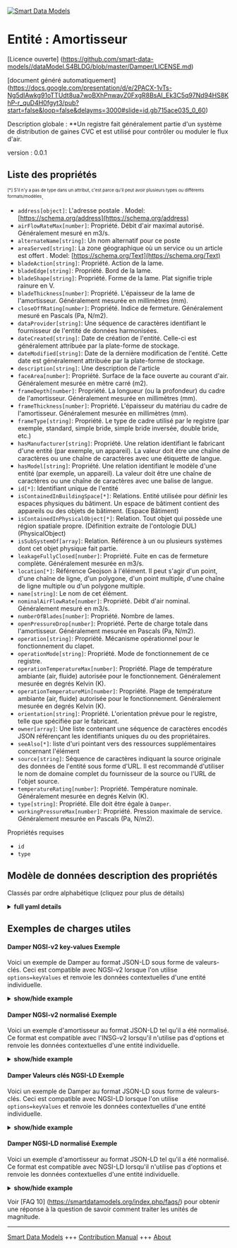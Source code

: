 <!-- 10-Header -->
  
[![Smart Data Models](https://smartdatamodels.org/wp-content/uploads/2022/01/SmartDataModels_logo.png "Logo")](https://smartdatamodels.org)  

Entité : Amortisseur  
====================
<!-- /10-Header -->
  
<!-- 15-License -->
  

[Licence ouverte] (https://github.com/smart-data-models//dataModel.S4BLDG/blob/master/Damper/LICENSE.md)  

[document généré automatiquement] (https://docs.google.com/presentation/d/e/2PACX-1vTs-Ng5dIAwkg91oTTUdt8ua7woBXhPnwavZ0FxgR8BsAI_Ek3C5q97Nd94HS8KhP-r_quD4H0fgyt3/pub?start=false&loop=false&delayms=3000#slide=id.gb715ace035_0_60)  
<!-- /15-License -->
  
<!-- 20-Description -->
  

Description globale : **Un registre fait généralement partie d'un système de distribution de gaines CVC et est utilisé pour contrôler ou moduler le flux d'air.  

version : 0.0.1  
<!-- /20-Description -->
  
<!-- 30-PropertiesList -->
  


## Liste des propriétés  


<sup><sub>[*] S'il n'y a pas de type dans un attribut, c'est parce qu'il peut avoir plusieurs types ou différents formats/modèles</sub></sup>.  
- `address[object]`: L'adresse postale  . Model: [https://schema.org/address](https://schema.org/address)
- `airFlowRateMax[number]`: Propriété. Débit d'air maximal autorisé. Généralement mesuré en m3/s.  
- `alternateName[string]`: Un nom alternatif pour ce poste  
- `areaServed[string]`: La zone géographique où un service ou un article est offert  . Model: [https://schema.org/Text](https://schema.org/Text)
- `bladeAction[string]`: Propriété. Action de la lame.  
- `bladeEdge[string]`: Propriété. Bord de la lame.  
- `bladeShape[string]`: Propriété. Forme de la lame. Plat signifie triple rainure en V.  
- `bladeThickness[number]`: Propriété. L'épaisseur de la lame de l'amortisseur. Généralement mesurée en millimètres (mm).  
- `closeOffRating[number]`: Propriété. Indice de fermeture. Généralement mesuré en Pascals (Pa, N/m2).  
- `dataProvider[string]`: Une séquence de caractères identifiant le fournisseur de l'entité de données harmonisées.  
- `dateCreated[string]`: Date de création de l'entité. Celle-ci est généralement attribuée par la plate-forme de stockage.  
- `dateModified[string]`: Date de la dernière modification de l'entité. Cette date est généralement attribuée par la plate-forme de stockage.  
- `description[string]`: Une description de l'article  
- `faceArea[number]`: Propriété. Surface de la face ouverte au courant d'air. Généralement mesurée en mètre carré (m2).  
- `frameDepth[number]`: Propriété. La longueur (ou la profondeur) du cadre de l'amortisseur. Généralement mesurée en millimètres (mm).  
- `frameThickness[number]`: Propriété. L'épaisseur du matériau du cadre de l'amortisseur. Généralement mesurée en millimètres (mm).  
- `frameType[string]`: Propriété. Le type de cadre utilisé par le registre (par exemple, standard, simple bride, simple bride inversée, double bride, etc.)  
- `hasManufacturer[string]`: Propriété. Une relation identifiant le fabricant d'une entité (par exemple, un appareil). La valeur doit être une chaîne de caractères ou une chaîne de caractères avec une étiquette de langue.  
- `hasModel[string]`: Propriété. Une relation identifiant le modèle d'une entité (par exemple, un appareil). La valeur doit être une chaîne de caractères ou une chaîne de caractères avec une balise de langue.  
- `id[*]`: Identifiant unique de l'entité  
- `isContainedInBuildingSpace[*]`: Relations. Entité utilisée pour définir les espaces physiques du bâtiment. Un espace de bâtiment contient des appareils ou des objets de bâtiment. (Espace Bâtiment)  
- `isContainedInPhysicalObject[*]`: Relation. Tout objet qui possède une région spatiale propre.  (Définition extraite de l'ontologie DUL) (PhysicalObject)  
- `isSubSystemOf[array]`: Relation. Référence à un ou plusieurs systèmes dont cet objet physique fait partie.  
- `leakageFullyClosed[number]`: Propriété. Fuite en cas de fermeture complète. Généralement mesurée en m3/s.  
- `location[*]`: Référence Geojson à l'élément. Il peut s'agir d'un point, d'une chaîne de ligne, d'un polygone, d'un point multiple, d'une chaîne de ligne multiple ou d'un polygone multiple.  
- `name[string]`: Le nom de cet élément.  
- `nominalAirFlowRate[number]`: Propriété. Débit d'air nominal. Généralement mesuré en m3/s.  
- `numberOfBlades[number]`: Propriété. Nombre de lames.  
- `openPressureDrop[number]`: Propriété. Perte de charge totale dans l'amortisseur. Généralement mesurée en Pascals (Pa, N/m2).  
- `operation[string]`: Propriété. Mécanisme opérationnel pour le fonctionnement du clapet.  
- `operationMode[string]`: Propriété. Mode de fonctionnement de ce registre.  
- `operationTemperatureMax[number]`: Propriété. Plage de température ambiante (air, fluide) autorisée pour le fonctionnement. Généralement mesurée en degrés Kelvin (K).  
- `operationTemperatureMin[number]`: Propriété. Plage de température ambiante (air, fluide) autorisée pour le fonctionnement. Généralement mesurée en degrés Kelvin (K).  
- `orientation[string]`: Propriété. L'orientation prévue pour le registre, telle que spécifiée par le fabricant.  
- `owner[array]`: Une liste contenant une séquence de caractères encodés JSON référençant les identifiants uniques du ou des propriétaires.  
- `seeAlso[*]`: liste d'uri pointant vers des ressources supplémentaires concernant l'élément  
- `source[string]`: Séquence de caractères indiquant la source originale des données de l'entité sous forme d'URL. Il est recommandé d'utiliser le nom de domaine complet du fournisseur de la source ou l'URL de l'objet source.  
- `temperatureRating[number]`: Propriété. Température nominale. Généralement mesurée en degrés Kelvin (K).  
- `type[string]`: Propriété. Elle doit être égale à `Damper`.  
- `workingPressureMax[number]`: Propriété. Pression maximale de service. Généralement mesurée en Pascals (Pa, N/m2).  
<!-- /30-PropertiesList -->
  
<!-- 35-RequiredProperties -->
  

Propriétés requises  
- `id`  
- `type`  
<!-- /35-RequiredProperties -->
  
<!-- 40-RequiredProperties -->
  
<!-- /40-RequiredProperties -->
  
<!-- 50-DataModelHeader -->
  

## Modèle de données description des propriétés  

Classés par ordre alphabétique (cliquez pour plus de détails)  
<!-- /50-DataModelHeader -->
  
<!-- 60-ModelYaml -->
  
<details><summary><strong>full yaml details</strong></summary>    

```yaml  
Damper:    
  description: A damper typically participates in an HVAC duct distribution system and is used to control or modulate the flow of air.    
  properties:    
    address:    
      description: The mailing address    
      properties:    
        addressCountry:    
          description: 'Property. The country. For example, Spain. Model:''https://schema.org/addressCountry'''    
          type: string    
        addressLocality:    
          description: 'Property. The locality in which the street address is, and which is in the region. Model:''https://schema.org/addressLocality'''    
          type: string    
        addressRegion:    
          description: 'Property. The region in which the locality is, and which is in the country. Model:''https://schema.org/addressRegion'''    
          type: string    
        district:    
          description: 'A district is a type of administrative division that, in some countries, is managed by the local government.'    
          type: string    
        postOfficeBoxNumber:    
          description: 'Property. The post office box number for PO box addresses. For example, 03578. Model:''https://schema.org/postOfficeBoxNumber'''    
          type: string    
        postalCode:    
          description: 'Property. The postal code. For example, 24004. Model:''https://schema.org/https://schema.org/postalCode'''    
          type: string    
        streetAddress:    
          description: 'Property. The street address. Model:''https://schema.org/streetAddress'''    
          type: string    
        streetNr:    
          description: Number identifying a specific property on a public street.    
          type: string    
      type: object    
      x-ngsi:    
        model: https://schema.org/address    
        type: Property    
    airFlowRateMax:    
      description: Property. Maximum allowable air flow rate. Usually measured in m3/s.    
      type: number    
      x-ngsi:    
        type: Property    
    alternateName:    
      description: An alternative name for this item    
      type: string    
      x-ngsi:    
        type: Property    
    areaServed:    
      description: The geographic area where a service or offered item is provided    
      type: string    
      x-ngsi:    
        model: https://schema.org/Text    
        type: Property    
    bladeAction:    
      description: Property. Blade action.    
      type: string    
      x-ngsi:    
        type: Property    
    bladeEdge:    
      description: Property. Blade edge.    
      type: string    
      x-ngsi:    
        type: Property    
    bladeShape:    
      description: Property. Blade shape. Flat means triple V-groove.    
      type: string    
      x-ngsi:    
        type: Property    
    bladeThickness:    
      description: Property. The thickness of the damper blade. Usually measured in millimeters (mm).    
      type: number    
      x-ngsi:    
        type: Property    
    closeOffRating:    
      description: 'Property. Close off rating. Usually measured in Pascals (Pa, N/m2).'    
      type: number    
      x-ngsi:    
        type: Property    
    dataProvider:    
      description: A sequence of characters identifying the provider of the harmonised data entity.    
      type: string    
      x-ngsi:    
        type: Property    
    dateCreated:    
      description: Entity creation timestamp. This will usually be allocated by the storage platform.    
      format: date-time    
      type: string    
      x-ngsi:    
        type: Property    
    dateModified:    
      description: Timestamp of the last modification of the entity. This will usually be allocated by the storage platform.    
      format: date-time    
      type: string    
      x-ngsi:    
        type: Property    
    description:    
      description: A description of this item    
      type: string    
      x-ngsi:    
        type: Property    
    faceArea:    
      description: Property. Face area open to the airstream. Usually measured in square metre (m2).    
      type: number    
      x-ngsi:    
        type: Property    
    frameDepth:    
      description: Property. The length (or depth) of the damper frame. Usually measured in millimeters (mm).    
      type: number    
      x-ngsi:    
        type: Property    
    frameThickness:    
      description: Property. The thickness of the damper frame material. Usually measured in millimeters (mm).    
      type: number    
      x-ngsi:    
        type: Property    
    frameType:    
      description: 'Property. The type of frame used by the damper (e.g., Standard, Single Flange, Single Reversed Flange, Double Flange, etc.).'    
      type: string    
      x-ngsi:    
        type: Property    
    hasManufacturer:    
      description: 'Property. A relationship identifying the manufacturer of an entity (e.g., device). The value is expected to be a string or a string with language tag.'    
      type: string    
      x-ngsi:    
        type: Property    
    hasModel:    
      description: 'Property. A relationship identifying the model of an entity (e.g., device). The value is expected to be a string or a string with language tag.'    
      type: string    
      x-ngsi:    
        type: Property    
    id:    
      anyOf: &damper_-_properties_-_iscontainedinbuildingspace_-_anyof    
        - description: Property. Identifier format of any NGSI entity    
          maxLength: 256    
          minLength: 1    
          pattern: ^[\w\-\.\{\}\$\+\*\[\]`|~^@!,:\\]+$    
          type: string    
        - description: Property. Identifier format of any NGSI entity    
          format: uri    
          type: string    
      description: Unique identifier of the entity    
      x-ngsi:    
        type: Property    
    isContainedInBuildingSpace:    
      anyOf: *damper_-_properties_-_iscontainedinbuildingspace_-_anyof    
      description: Relationship. An entity used to define the physical spaces of the building. A building space contains devices or building objects. (BuildingSpace)    
      x-ngsi:    
        type: Property    
    isContainedInPhysicalObject:    
      anyOf: *damper_-_properties_-_iscontainedinbuildingspace_-_anyof    
      description: Relationship. Any Object that has a proper space region.  (Definition extracted from DUL ontology) (PhysicalObject)    
      x-ngsi:    
        type: Property    
    isSubSystemOf:    
      description: Relationship. A reference to a system(s) that this Physical Object is part of.    
      items:    
        anyOf: *damper_-_properties_-_iscontainedinbuildingspace_-_anyof    
        description: Property. Unique identifier of the entity    
      type: array    
      x-ngsi:    
        type: Relationship    
    leakageFullyClosed:    
      description: Property. Leakage when fully closed. Usually measured in m3/s.    
      type: number    
      x-ngsi:    
        type: Property    
    location:    
      description: 'Geojson reference to the item. It can be Point, LineString, Polygon, MultiPoint, MultiLineString or MultiPolygon'    
      oneOf:    
        - description: GeoProperty. Geojson reference to the item. Point    
          properties:    
            bbox:    
              items:    
                type: number    
              minItems: 4    
              type: array    
            coordinates:    
              items:    
                type: number    
              minItems: 2    
              type: array    
            type:    
              enum:    
                - Point    
              type: string    
          required:    
            - type    
            - coordinates    
          title: GeoJSON Point    
          type: object    
        - description: GeoProperty. Geojson reference to the item. LineString    
          properties:    
            bbox:    
              items:    
                type: number    
              minItems: 4    
              type: array    
            coordinates:    
              items:    
                items:    
                  type: number    
                minItems: 2    
                type: array    
              minItems: 2    
              type: array    
            type:    
              enum:    
                - LineString    
              type: string    
          required:    
            - type    
            - coordinates    
          title: GeoJSON LineString    
          type: object    
        - description: GeoProperty. Geojson reference to the item. Polygon    
          properties:    
            bbox:    
              items:    
                type: number    
              minItems: 4    
              type: array    
            coordinates:    
              items:    
                items:    
                  items:    
                    type: number    
                  minItems: 2    
                  type: array    
                minItems: 4    
                type: array    
              type: array    
            type:    
              enum:    
                - Polygon    
              type: string    
          required:    
            - type    
            - coordinates    
          title: GeoJSON Polygon    
          type: object    
        - description: GeoProperty. Geojson reference to the item. MultiPoint    
          properties:    
            bbox:    
              items:    
                type: number    
              minItems: 4    
              type: array    
            coordinates:    
              items:    
                items:    
                  type: number    
                minItems: 2    
                type: array    
              type: array    
            type:    
              enum:    
                - MultiPoint    
              type: string    
          required:    
            - type    
            - coordinates    
          title: GeoJSON MultiPoint    
          type: object    
        - description: GeoProperty. Geojson reference to the item. MultiLineString    
          properties:    
            bbox:    
              items:    
                type: number    
              minItems: 4    
              type: array    
            coordinates:    
              items:    
                items:    
                  items:    
                    type: number    
                  minItems: 2    
                  type: array    
                minItems: 2    
                type: array    
              type: array    
            type:    
              enum:    
                - MultiLineString    
              type: string    
          required:    
            - type    
            - coordinates    
          title: GeoJSON MultiLineString    
          type: object    
        - description: GeoProperty. Geojson reference to the item. MultiLineString    
          properties:    
            bbox:    
              items:    
                type: number    
              minItems: 4    
              type: array    
            coordinates:    
              items:    
                items:    
                  items:    
                    items:    
                      type: number    
                    minItems: 2    
                    type: array    
                  minItems: 4    
                  type: array    
                type: array    
              type: array    
            type:    
              enum:    
                - MultiPolygon    
              type: string    
          required:    
            - type    
            - coordinates    
          title: GeoJSON MultiPolygon    
          type: object    
      x-ngsi:    
        type: GeoProperty    
    name:    
      description: The name of this item.    
      type: string    
      x-ngsi:    
        type: Property    
    nominalAirFlowRate:    
      description: Property. Nominal rate of air flow. Usually measured in m3/s.    
      type: number    
      x-ngsi:    
        type: Property    
    numberOfBlades:    
      description: Property. Number of blades.    
      type: number    
      x-ngsi:    
        type: Property    
    openPressureDrop:    
      description: 'Property. Total pressure drop across damper. Usually measured in Pascals (Pa, N/m2).'    
      type: number    
      x-ngsi:    
        type: Property    
    operation:    
      description: Property. The operational mechanism for the damper operation.    
      type: string    
      x-ngsi:    
        type: Property    
    operationMode:    
      description: Property. Operation mode of this damper.    
      enum:    
        - supply    
        - exhaust    
      type: string    
      x-ngsi:    
        type: Property    
    operationTemperatureMax:    
      description: 'Property. Allowable operation ambient (air, fluid) temperature range. Usually measured in degrees Kelvin (K).'    
      type: number    
      x-ngsi:    
        type: Property    
    operationTemperatureMin:    
      description: 'Property. Allowable operation ambient (air, fluid) temperature range. Usually measured in degrees Kelvin (K).'    
      type: number    
      x-ngsi:    
        type: Property    
    orientation:    
      description: Property. The intended orientation for the damper as specified by the manufacturer.    
      type: string    
      x-ngsi:    
        type: Property    
    owner:    
      description: A List containing a JSON encoded sequence of characters referencing the unique Ids of the owner(s)    
      items:    
        anyOf: *damper_-_properties_-_iscontainedinbuildingspace_-_anyof    
        description: Property. Unique identifier of the entity    
      type: array    
      x-ngsi:    
        type: Property    
    seeAlso:    
      description: list of uri pointing to additional resources about the item    
      oneOf:    
        - items:    
            format: uri    
            type: string    
          minItems: 1    
          type: array    
        - format: uri    
          type: string    
      x-ngsi:    
        type: Property    
    source:    
      description: 'A sequence of characters giving the original source of the entity data as a URL. Recommended to be the fully qualified domain name of the source provider, or the URL to the source object.'    
      type: string    
      x-ngsi:    
        type: Property    
    temperatureRating:    
      description: Property. Temperature rating. Usually measured in degrees Kelvin (K).    
      type: number    
      x-ngsi:    
        type: Property    
    type:    
      description: Property. It must be equal to `Damper`.    
      enum:    
        - Damper    
      type: string    
      x-ngsi:    
        type: Property    
    workingPressureMax:    
      description: 'Property. Maximum working pressure. Usually measured in Pascals (Pa, N/m2).'    
      type: number    
      x-ngsi:    
        type: Property    
  required:    
    - id    
    - type    
  type: object    
  x-derived-from: "https://saref.etsi.org/saref4bldg/v1.1.2/#s4bldg:Damper"    
  x-disclaimer: 'Redistribution and use in source and binary forms, with or without modification, are permitted  provided that the license conditions are met. Copyleft (c) 2022 Contributors to Smart Data Models Program'    
  x-license-url: https://github.com/smart-data-models/dataModel.S4BLDG/blob/master/Damper/LICENSE.md    
  x-model-schema: https://smart-data-models.github.com/dataModel.SAREF4BLDG/Damper/schema.json    
  x-model-tags: SAREF Damper    
  x-version: 0.0.1    
```  
</details>    
<!-- /60-ModelYaml -->
  
<!-- 70-MiddleNotes -->
  
<!-- /70-MiddleNotes -->
  
<!-- 80-Examples -->
  

## Exemples de charges utiles  

#### Damper NGSI-v2 key-values Exemple  

Voici un exemple de Damper au format JSON-LD sous forme de valeurs-clés. Ceci est compatible avec NGSI-v2 lorsque l'on utilise `options=keyValues` et renvoie les données contextuelles d'une entité individuelle.  
<details><summary><strong>show/hide example</strong></summary>    

```json  

{  
  "id": "urn:ngsi-ld:Damper:65c94159-bfe6-416d-b02c-283479048fe3",  
  "type": "Damper",  
  "airFlowRateMax": 0.5927918101987754,  
  "bladeAction": "Belize Dollar",  
  "bladeEdge": "frictionless",  
  "bladeShape": "intermediate",  
  "bladeThickness": 0.5665758025960763,  
  "closeOffRating": 0.8924252696459434,  
  "faceArea": 0.45839947738381925,  
  "frameDepth": 0.6687870848219263,  
  "frameThickness": 0.6594470368135407,  
  "frameType": "Ergonomic",  
  "leakageFullyClosed": 0.052627216627954665,  
  "nominalAirFlowRate": 0.7333602290466408,  
  "numberOfBlades": 0.3476917428528077,  
  "openPressureDrop": 0.8991384789588308,  
  "operation": "Implemented",  
  "operationMode": "supply",  
  "operationTemperatureMax": 0.07772736087657628,  
  "operationTemperatureMin": 0.4857292385786113,  
  "orientation": "reboot",  
  "temperatureRating": 0.4909792118139581,  
  "workingPressureMax": 0.10839736205746486,  
  "isContainedInBuildingSpace": "urn:ngsi-ld:BuildingSpace:c25bebe3-d546-4942-be72-9468ce218070",  
  "isContainedInPhysicalObject": "urn:ngsi-ld:PhysicalObject:326da1c1-440d-4200-b598-a84e3bf5fdc1",  
  "isSubSystemOf": [  
    "urn:ngsi-ld:System:007e61a9-027a-4662-a7a0-1e9e48f57886",  
    "urn:ngsi-ld:System:59945456-4e66-4c84-b637-7c771479a9f3",  
    "urn:ngsi-ld:System:023e0706-8d3d-411b-9e97-994a870341cd"  
  ],  
  "hasManufacturer": "Damper Company Inc.",  
  "hasModel": "Damper 0.1.2",  
  "dateCreated": "2023-01-25T18:10:59Z",  
  "dateModified": "2023-01-26T07:49:53Z",  
  "source": "Import",  
  "name": "Damper",  
  "alternateName": "Damper type 2",  
  "description": "Damper of limited Damper types",  
  "dataProvider": "IFC file"  
}  
```  
</details>  

#### Damper NGSI-v2 normalisé Exemple  

Voici un exemple d'amortisseur au format JSON-LD tel qu'il a été normalisé. Ce format est compatible avec l'INSG-v2 lorsqu'il n'utilise pas d'options et renvoie les données contextuelles d'une entité individuelle.  
<details><summary><strong>show/hide example</strong></summary>    

```json  

{  
  "id": "urn:ngsi-ld:Damper:30830dab-6aa5-4dd1-9e48-d6ac7e24e4bf",  
  "type": "Damper",  
  "airFlowRateMax": {  
    "type": "Measurement",  
    "value":  0.13813389168852752  
  },  
  "bladeAction": {  
    "type": "Text",  
    "value": "Spur"  
  },  
  "bladeEdge": {  
    "type": "Text",  
    "value": "Personal Loan Account"  
  },  
  "bladeShape": {  
    "type": "Text",  
    "value": "Human"  
  },  
  "bladeThickness": {  
    "type": "Measurement",  
    "value":  0.35230461364031296  
  },  
  "closeOffRating": {  
    "type": "Measurement",  
    "value":  0.171775838539866  
  },  
  "faceArea": {  
    "type": "Measurement",  
    "value": 0.4212393478883142  
  },  
  "frameDepth": {  
    "type": "Measurement",  
    "value": 0.8035081586701794  
  },  
  "frameThickness": {  
    "type": "Measurement",  
    "value":  0.28946308913206176  
  },  
  "frameType": {  
    "type": "Text",  
    "value": "Balanced"  
  },  
  "leakageFullyClosed": {  
    "type": "Measurement",  
    "value":  0.44075236436472953  
  },  
  "nominalAirFlowRate": {  
    "type": "Measurement",  
    "value":0.47305378645729657  
  },  
  "numberOfBlades": {  
    "type": "Float",  
    "value": 0.8083872561368712  
  },  
  "openPressureDrop": {  
    "type": "Measurement",  
    "value": 0.9106213284285767  
  },  
  "operation": {  
    "type": "Text",  
    "value": "Handcrafted Concrete Computer"  
  },  
  "operationMode": {  
    "type": "DamperOperationMode",  
    "value": "supply"  
  },  
  "operationTemperatureMax": {  
    "type": "Measurement",  
    "value":  0.87576324331876  
  },  
  "operationTemperatureMin": {  
    "type": "Measurement",  
    "value":  0.3952529455728351  
  },  
  "orientation": {  
    "type": "Text",  
    "value": "Mozambique"  
  },  
  "temperatureRating": {  
    "type": "Measurement",  
    "value":  0.43326401348250587  
  },  
  "workingPressureMax": {  
    "type": "Measurement",  
    "value":  0.2695729035947665  
  },  
  "isContainedInBuildingSpace": {  
    "type": "URI",  
    "value": "urn:ngsi-ld:BuildingSpace:f19ff450-12f4-472a-985e-40b163530ccd"  
  },  
  "isContainedInPhysicalObject": {  
    "type": "URI",  
    "value": "urn:ngsi-ld:PhysicalObject:ee6c23f3-7261-4807-b3e3-703588646f02"  
  },  
  "isSubSystemOf": {  
    "type": "array",  
    "value": [  
      {  
        "type": "URI",  
        "value": "urn:ngsi-ld:System:a8f8f637-52c0-491d-890e-2806ffbdc6cd"  
      },  
      {  
        "type": "URI",  
        "value": "urn:ngsi-ld:System:7f5f939e-9a41-4ca6-95ff-4ece8ffec42c"  
      },  
      {  
        "type": "URI",  
        "value": "urn:ngsi-ld:System:ff7924ea-c532-40c9-a1ac-449c76216073"  
      }  
    ]  
  },  
  "hasManufacturer": {  
    "type": "Text",  
    "value": "Damper Company Inc."  
  },  
  "hasModel": {  
    "type": "Text",  
    "value": "Damper 0.1.2"  
  },  
  "dateCreated": {  
    "type": "DateTime",  
    "value": "2023-01-25T15:13:23.9679787+01:00"  
  },  
  "dateModified": {  
    "type": "DateTime",  
    "value": "2023-01-25T16:00:58.1902016+01:00"  
  },  
  "source": {  
    "type": "Text",  
    "value": "Import"  
  },  
  "name": {  
    "type": "Text",  
    "value": "Damper"  
  },  
  "alternateName": {  
    "type": "Text",  
    "value": "Damper type 2"  
  },  
  "description": {  
    "type": "Text",  
    "value": "Damper of limited Damper types"  
  },  
  "dataProvider": {  
    "type": "Text",  
    "value": "IFC file"  
  }  
}  
```  
</details>  

#### Damper Valeurs clés NGSI-LD Exemple  

Voici un exemple de Damper au format JSON-LD sous forme de valeurs-clés. Ceci est compatible avec NGSI-LD lorsque l'on utilise `options=keyValues` et renvoie les données contextuelles d'une entité individuelle.  
<details><summary><strong>show/hide example</strong></summary>    

```json  

{  
  "id": "urn:ngsi-ld:Damper:65c94159-bfe6-416d-b02c-283479048fe3",  
  "type": "Damper",  
  "airFlowRateMax": 0.5927918101987754,  
  "bladeAction": "Belize Dollar",  
  "bladeEdge": "frictionless",  
  "bladeShape": "intermediate",  
  "bladeThickness": 0.5665758025960763,  
  "closeOffRating": 0.8924252696459434,  
  "faceArea": 0.45839947738381925,  
  "frameDepth": 0.6687870848219263,  
  "frameThickness": 0.6594470368135407,  
  "frameType": "Ergonomic",  
  "leakageFullyClosed": 0.052627216627954665,  
  "nominalAirFlowRate": 0.7333602290466408,  
  "numberOfBlades": 0.3476917428528077,  
  "openPressureDrop": 0.8991384789588308,  
  "operation": "Implemented",  
  "operationMode": "supply",  
  "operationTemperatureMax": 0.07772736087657628,  
  "operationTemperatureMin": 0.4857292385786113,  
  "orientation": "reboot",  
  "temperatureRating": 0.4909792118139581,  
  "workingPressureMax": 0.10839736205746486,  
  "isContainedInBuildingSpace": "urn:ngsi-ld:BuildingSpace:c25bebe3-d546-4942-be72-9468ce218070",  
  "isContainedInPhysicalObject": "urn:ngsi-ld:PhysicalObject:326da1c1-440d-4200-b598-a84e3bf5fdc1",  
  "isSubSystemOf": [  
    "urn:ngsi-ld:System:007e61a9-027a-4662-a7a0-1e9e48f57886",  
    "urn:ngsi-ld:System:59945456-4e66-4c84-b637-7c771479a9f3",  
    "urn:ngsi-ld:System:023e0706-8d3d-411b-9e97-994a870341cd"  
  ],  
  "hasManufacturer": "Damper Company Inc.",  
  "hasModel": "Damper 0.1.2",  
  "dateCreated": "2023-01-25T18:10:59Z",  
  "dateModified": "2023-01-26T07:49:53Z",  
  "source": "Import",  
  "name": "Damper",  
  "alternateName": "Damper type 2",  
  "description": "Damper of limited Damper types",  
  "dataProvider": "IFC file",  
  "@context": [  
    "https://raw.githubusercontent.com/smart-data-models/dataModel.S4BLDG/master/context.jsonld",  
    "https://uri.etsi.org/ngsi-ld/v1/ngsi-ld-core-context.jsonld"  
  ]  
}  
```  
</details>  

#### Damper NGSI-LD normalisé Exemple  

Voici un exemple d'amortisseur au format JSON-LD tel qu'il a été normalisé. Ce format est compatible avec NGSI-LD lorsqu'il n'utilise pas d'options et renvoie les données contextuelles d'une entité individuelle.  
<details><summary><strong>show/hide example</strong></summary>    

```json  

{  
  "id": "urn:ngsi-ld:Damper:99cb9b35-5f17-4e4d-89bb-e9d7bb88c2ba",  
  "type": "Damper",  
  "airFlowRateMax": {  
    "type": "Property",  
    "unitCode": "m3/s",  
    "observedAt": "2023-01-26T10:15:08Z",  
    "value": 0.46010915943742847  
  },  
  "bladeAction": {  
    "type": "Property",  
    "value": "microchip"  
  },  
  "bladeEdge": {  
    "type": "Property",  
    "value": "Village"  
  },  
  "bladeShape": {  
    "type": "Property",  
    "value": "Netherlands Antillian Guilder"  
  },  
  "bladeThickness": {  
    "type": "Property",  
    "unitCode": "mm",  
    "observedAt": "2023-01-25T21:36:37Z",  
    "value": 0.5214778377905084  
  },  
  "closeOffRating": {  
    "type": "Property",  
    "unitCode": "N/m2",  
    "observedAt": "2023-01-25T18:21:40Z",  
    "value": 0.8241451329002358  
  },  
  "faceArea": {  
    "type": "Property",  
    "unitCode": "m2",  
    "observedAt": "2023-01-25T20:36:04Z",  
    "value": 0.6197704906516315  
  },  
  "frameDepth": {  
    "type": "Property",  
    "unitCode": "mm",  
    "observedAt": "2023-01-26T14:05:58Z",  
    "value": 0.19371235604272175  
  },  
  "frameThickness": {  
    "type": "Property",  
    "unitCode": "mm",  
    "observedAt": "2023-01-25T21:48:43Z",  
    "value": 0.630746648821536  
  },  
  "frameType": {  
    "type": "Property",  
    "value": "SAS"  
  },  
  "leakageFullyClosed": {  
    "type": "Property",  
    "unitCode": "m3/s",  
    "observedAt": "2023-01-25T21:59:27Z",  
    "value": 0.8430168839934075  
  },  
  "nominalAirFlowRate": {  
    "type": "Property",  
    "unitCode": "m3/s",  
    "observedAt": "2023-01-26T06:30:50Z",  
    "value": 0.8419372074040988  
  },  
  "numberOfBlades": {  
    "type": "Property",  
    "value": 0.2730424937241438  
  },  
  "openPressureDrop": {  
    "type": "Property",  
    "unitCode": "N/m2",  
    "observedAt": "2023-01-26T04:03:50Z",  
    "value": 0.25493844227297535  
  },  
  "operation": {  
    "type": "Property",  
    "value": "partnerships"  
  },  
  "operationMode": {  
    "type": "Property",  
    "value": "exhaust"  
  },  
  "operationTemperatureMax": {  
    "type": "Property",  
    "unitCode": "K",  
    "observedAt": "2023-01-25T22:15:50Z",  
    "value": 0.4402985682699154  
  },  
  "operationTemperatureMin": {  
    "type": "Property",  
    "unitCode": "K",  
    "observedAt": "2023-01-26T11:49:40Z",  
    "value": 0.0015019955460002787  
  },  
  "orientation": {  
    "type": "Property",  
    "value": "Metrics"  
  },  
  "temperatureRating": {  
    "type": "Property",  
    "unitCode": "K",  
    "observedAt": "2023-01-25T16:28:22Z",  
    "value": 0.6012606116766228  
  },  
  "workingPressureMax": {  
    "type": "Property",  
    "unitCode": "N/m2",  
    "observedAt": "2023-01-26T09:39:16Z",  
    "value": 0.320862748056973  
  },  
  "isContainedInBuildingSpace": {  
    "type": "Relationship",  
    "object": "urn:ngsi-ld:BuildingSpace:573f5e7a-806c-4deb-878c-365ef09fe4d2"  
  },  
  "isContainedInPhysicalObject": {  
    "type": "Relationship",  
    "object": "urn:ngsi-ld:PhysicalObject:0cbecfb0-1008-4c54-99f6-510fba847457"  
  },  
  "isSubSystemOf": [  
    {  
      "type": "Relationship",  
      "object": "urn:ngsi-ld:System:972e3b8b-9613-4b3a-a798-f3e56587d999"  
    },  
    {  
      "type": "Relationship",  
      "object": "urn:ngsi-ld:System:0d09725f-1468-4352-92e9-39d0b647a683"  
    },  
    {  
      "type": "Relationship",  
      "object": "urn:ngsi-ld:System:0c5bf106-93a0-4eb9-a15d-a0d834088c94"  
    }  
  ],  
  "hasManufacturer": {  
    "type": "Property",  
    "value": "Damper Company Inc."  
  },  
  "hasModel": {  
    "type": "Property",  
    "value": "Damper 0.1.2"  
  },  
  "dateCreated": {  
    "type": "Property",  
    "value": "2023-01-26T10:37:53Z"  
  },  
  "dateModified": {  
    "type": "Property",  
    "value": "2023-01-26T10:42:54Z"  
  },  
  "source": {  
    "type": "Property",  
    "value": "Import"  
  },  
  "name": {  
    "type": "Property",  
    "value": "Damper"  
  },  
  "alternateName": {  
    "type": "Property",  
    "value": "Damper type 2"  
  },  
  "description": {  
    "type": "Property",  
    "value": "Damper of limited Damper types"  
  },  
  "dataProvider": {  
    "type": "Property",  
    "value": "IFC file"  
  },  
  "@context": [  
    "https://raw.githubusercontent.com/smart-data-models/dataModel.S4BLDG/master/context.jsonld",  
    "https://uri.etsi.org/ngsi-ld/v1/ngsi-ld-core-context.jsonld"  
  ]  
}  
```  
</details><!-- /80-Examples -->
  
<!-- 90-FooterNotes -->
  
<!-- /90-FooterNotes -->
  
<!-- 95-Units -->
  

Voir [FAQ 10] (https://smartdatamodels.org/index.php/faqs/) pour obtenir une réponse à la question de savoir comment traiter les unités de magnitude.  
<!-- /95-Units -->
  
<!-- 97-LastFooter -->
  
---  

[Smart Data Models](https://smartdatamodels.org) +++ [Contribution Manual](https://bit.ly/contribution_manual) +++ [About](https://bit.ly/Introduction_SDM)<!-- /97-LastFooter -->
  
